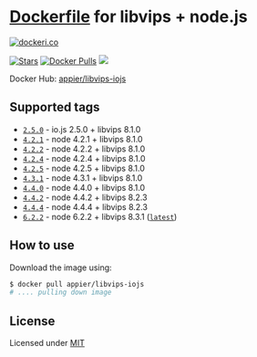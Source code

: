 # [Dockerfile](./Dockerfile) for libvips + node.js
[![dockeri.co](http://dockeri.co/image/appier/libvips-iojs)](https://registry.hub.docker.com/appier/libvips-iojs/)

[![ Stars](https://img.shields.io/docker/stars/appier/libvips-iojs.svg?maxAge=2592000)]()
[![Docker Pulls](https://img.shields.io/docker/pulls/appier/libvips-iojs.svg?maxAge=2592000)]()
[![](https://images.microbadger.com/badges/image/appier/libvips-iojs.svg)](https://microbadger.com/images/appier/libvips-iojs "Get your own image badge on microbadger.com")

Docker Hub: [appier/libvips-iojs](https://hub.docker.com/r/appier/libvips-iojs/)

## Supported tags

- [`2.5.0`](https://github.com/appier/dockerfile-libvips-iojs/tree/2.5.0) - io.js 2.5.0 + libvips 8.1.0
- [`4.2.1`](https://github.com/appier/dockerfile-libvips-iojs/tree/4.2.1) - node 4.2.1 + libvips 8.1.0
- [`4.2.2`](https://github.com/appier/dockerfile-libvips-iojs/tree/4.2.2) - node 4.2.2 + libvips 8.1.0
- [`4.2.4`](https://github.com/appier/dockerfile-libvips-iojs/tree/4.2.4) - node 4.2.4 + libvips 8.1.0
- [`4.2.5`](https://github.com/appier/dockerfile-libvips-iojs/tree/4.2.5) - node 4.2.5 + libvips 8.1.0
- [`4.3.1`](https://github.com/appier/dockerfile-libvips-iojs/tree/4.3.1) - node 4.3.1 + libvips 8.1.0
- [`4.4.0`](https://github.com/appier/dockerfile-libvips-iojs/tree/4.4.0) - node 4.4.0 + libvips 8.1.0
- [`4.4.2`](https://github.com/appier/dockerfile-libvips-iojs/tree/4.4.2) - node 4.4.2 + libvips 8.2.3
- [`4.4.4`](https://github.com/appier/dockerfile-libvips-iojs/tree/4.4.4) - node 4.4.4 + libvips 8.2.3
- [`6.2.2`](https://github.com/appier/dockerfile-libvips-iojs/tree/6.2.2_8.3.1) - node 6.2.2 + libvips 8.3.1 ([`latest`](https://github.com/appier/dockerfile-libvips-iojs/tree/master))

## How to use

Download the image using:

```bash
$ docker pull appier/libvips-iojs
# .... pulling down image
```

## License

Licensed under [MIT](http://opensource.org/licenses/mit-license.html)
